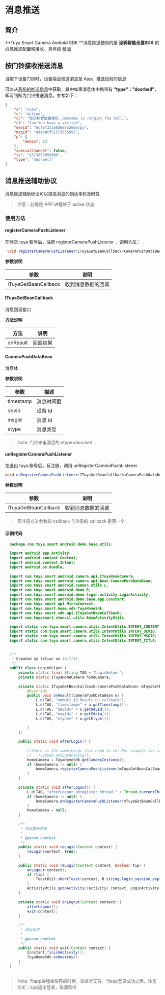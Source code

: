 # 消息推送



## 简介

**Tuya Smart Camera Android SDK **消息推送使用的是 **涂鸦智能全屋SDK** 的消息推送配置和接收，具体请 [参阅](https://tuyainc.github.io/tuyasmart_home_android_sdk_doc/zh-hans/resource/MessagePush.html)



## 按门铃接收推送消息

当按下设备门铃时，设备端会推送消息至 App。推送目前的信息:

可以从[系统的推送信息](https://tuyainc.github.io/tuyasmart_home_android_sdk_doc/zh-hans/resource/MessagePush.html)中获取，其中如果消息体中携带有 **"type"："doorbell"**，即可判断为门铃推送消息。参考如下：

```json
{
	"a": "view",
	"c": "action",
	"cc": "低功耗智能摄像机 ,someone is ringing the bell.",
	"ct": "fcm You have a visitor",
	"devId": "6cfaf335a8d6e752e0wrpy",
	"msgId": "4da4dcf61573555995",
	"p": {
		"media": 13
	},
	"specialChannel": false,
	"ts": "1573555995000",
	"type": "doorbell"
}
```



## 消息推送辅助协议

消息推送辅助协议可以提高消息的到达率和及时性

> 注意：前提是 APP 进程处于 active 状态



### 使用方法



#### registerCameraPushListener

在登录 tuya 账号后，注册 registerCameraPushListener ，调用方法：

```java
 void registerCameraPushListener(ITuyaGetBeanCallback<CameraPushDataBean> callback);
```

**参数说明**

| 参数                 | 说明               |
| -------------------- | ------------------ |
| ITuyaGetBeanCallback | 收到消息数据的回调 |



#### ITuyaGetBeanCallback 

消息回调接口

**方法说明**

| 方法     | 说明     |
| -------- | -------- |
| onResult | 回调结果 |



#### CameraPushDataBean

 消息体

**参数说明**

| 参数      | 描述       |
| --------- | ---------- |
| timestamp | 消息时间戳 |
| devid     | 设备 id    |
| msgid     | 消息 id    |
| etype     | 消息类型   |

> Note: 门铃来电消息的 etype=doorbell 



#### unRegisterCameraPushListener

在退出 tuya 账号后，反注册，调用 unRegisterCameraPushListener

```java
void unRegisterCameraPushListener(ITuyaGetBeanCallback<CameraPushDataBean> callback);
```

**参数说明**

| 参数                 | 说明               |
| -------------------- | ------------------ |
| ITuyaGetBeanCallback | 收到消息数据的回调 |

> 反注册方法参数的 callback 与注册的 callback 是同一个



#### 示例代码

 ```java
   package com.tuya.smart.android.demo.base.utils;
   
   import android.app.Activity;
   import android.content.Context;
   import android.content.Intent;
   import android.os.Bundle;
   
   import com.tuya.smart.android.camera.api.ITuyaHomeCamera;
   import com.tuya.smart.android.camera.api.bean.CameraPushDataBean;
   import com.tuya.smart.android.common.utils.L;
   import com.tuya.smart.android.demo.R;
   import com.tuya.smart.android.demo.login.activity.LoginActivity;
   import com.tuya.smart.android.demo.base.app.Constant;
   import com.tuya.smart.api.MicroContext;
   import com.tuya.smart.home.sdk.TuyaHomeSdk;
   import com.tuya.smart.sdk.api.ITuyaGetBeanCallback;
   import com.tuyasmart.stencil.utils.BaseActivityUtils;
   
   import static com.tuya.smart.camera.utils.IntentUtils.INTENT_CONTENT;
   import static com.tuya.smart.camera.utils.IntentUtils.INTENT_DEVID;
   import static com.tuya.smart.camera.utils.IntentUtils.INTENT_MSGID;
   import static com.tuya.smart.camera.utils.IntentUtils.INTENT_TITLE;
   
   
   /**
    * Created by letian on 16/7/15.
    */
   public class LoginHelper {
       private static final String TAG = "LoginHelper";
       private static ITuyaHomeCamera homeCamera;
   
       private static ITuyaGetBeanCallback<CameraPushDataBean> mTuyaGetBeanCallback = new ITuyaGetBeanCallback<CameraPushDataBean>() {
           @Override
           public void onResult(CameraPushDataBean o) {
               L.d(TAG, "onMqtt_43_Result on callback");
               L.d(TAG, "timestamp=" + o.getTimestamp());
               L.d(TAG, "devid=" + o.getDevId());
               L.d(TAG, "msgid=" + o.getEdata());
               L.d(TAG, "etype=" + o.getEtype());
   
           }
       };
   
       public static void afterLogin() {
   
           //there is the somethings that need to set.For example the lat and lon;
           //   TuyaSdk.setLatAndLong();
           homeCamera = TuyaHomeSdk.getCameraInstance();
           if (homeCamera != null) {
               homeCamera.registerCameraPushListener(mTuyaGetBeanCallback);
           }
       }
   
       private static void afterLogout() {
           L.d(TAG, "afterLogout unregister thread " + Thread.currentThread().getName());
           if (homeCamera != null) {
               homeCamera.unRegisterCameraPushListener(mTuyaGetBeanCallback);
           }
           homeCamera = null;
       }
   
       /**
        * 唤起重新登录
        *
        * @param context
        */
       public static void reLogin(Context context) {
           reLogin(context, true);
       }
   
       public static void reLogin(Context context, boolean tip) {
           onLogout(context);
           if (tip) {
               ToastUtil.shortToast(context, R.string.login_session_expired);
           }
           ActivityUtils.gotoActivity((Activity) context, LoginActivity.class, ActivityUtils.ANIMATE_FORWARD, true);
       }
   
       private static void onLogout(Context context) {
           afterLogout();
           exit(context);
       }
   
       /**
        * 退出应用
        *
        * @param context
        */
       public static void exit(Context context) {
           Constant.finishActivity();
           TuyaHomeSdk.onDestroy();
       }
   }
   
 ```

> Note: 当app进程被杀死的时候，该监听无效。当app登录成功之后，注册监听；app退出登录，取消监听